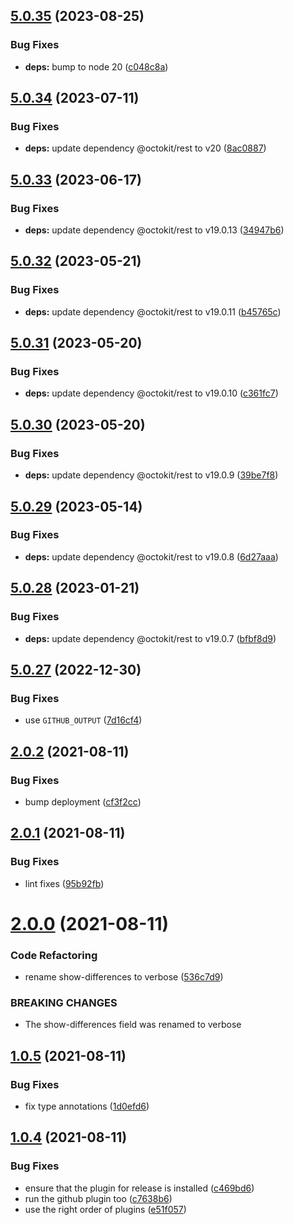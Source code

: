 ## [5.0.35](https://github.com/cpcloud/compare-commits-action/compare/v5.0.34...v5.0.35) (2023-08-25)


### Bug Fixes

* **deps:** bump to node 20 ([c048c8a](https://github.com/cpcloud/compare-commits-action/commit/c048c8a781adfd753dd6df15fafac68879177eaf))

## [5.0.34](https://github.com/cpcloud/compare-commits-action/compare/v5.0.33...v5.0.34) (2023-07-11)


### Bug Fixes

* **deps:** update dependency @octokit/rest to v20 ([8ac0887](https://github.com/cpcloud/compare-commits-action/commit/8ac08876bf1585dc22b42d04f9bd908128e7b9be))

## [5.0.33](https://github.com/cpcloud/compare-commits-action/compare/v5.0.32...v5.0.33) (2023-06-17)


### Bug Fixes

* **deps:** update dependency @octokit/rest to v19.0.13 ([34947b6](https://github.com/cpcloud/compare-commits-action/commit/34947b6a7c75d35ccdcff0dad9b3935724d5c91f))

## [5.0.32](https://github.com/cpcloud/compare-commits-action/compare/v5.0.31...v5.0.32) (2023-05-21)


### Bug Fixes

* **deps:** update dependency @octokit/rest to v19.0.11 ([b45765c](https://github.com/cpcloud/compare-commits-action/commit/b45765c692de77c8b1ab14ba2d954d4a6d6cd2ce))

## [5.0.31](https://github.com/cpcloud/compare-commits-action/compare/v5.0.30...v5.0.31) (2023-05-20)


### Bug Fixes

* **deps:** update dependency @octokit/rest to v19.0.10 ([c361fc7](https://github.com/cpcloud/compare-commits-action/commit/c361fc7cfd6b4f1e0c7f2738317a70526e3874d2))

## [5.0.30](https://github.com/cpcloud/compare-commits-action/compare/v5.0.29...v5.0.30) (2023-05-20)


### Bug Fixes

* **deps:** update dependency @octokit/rest to v19.0.9 ([39be7f8](https://github.com/cpcloud/compare-commits-action/commit/39be7f8db78f418695b2a196509853bb3d3f162a))

## [5.0.29](https://github.com/cpcloud/compare-commits-action/compare/v5.0.28...v5.0.29) (2023-05-14)


### Bug Fixes

* **deps:** update dependency @octokit/rest to v19.0.8 ([6d27aaa](https://github.com/cpcloud/compare-commits-action/commit/6d27aaa242c247368bb73fe0edc6a0ec2bb7ea85))

## [5.0.28](https://github.com/cpcloud/compare-commits-action/compare/v5.0.27...v5.0.28) (2023-01-21)


### Bug Fixes

* **deps:** update dependency @octokit/rest to v19.0.7 ([bfbf8d9](https://github.com/cpcloud/compare-commits-action/commit/bfbf8d964178d96acb14ad6468896f469ca52451))

## [5.0.27](https://github.com/cpcloud/compare-commits-action/compare/v5.0.26...v5.0.27) (2022-12-30)


### Bug Fixes

* use `GITHUB_OUTPUT` ([7d16cf4](https://github.com/cpcloud/compare-commits-action/commit/7d16cf498cf9c93f382b133a7e0d1edc918b89bd))

## [2.0.2](https://github.com/cpcloud/compare-commits-action/compare/v2.0.1...v2.0.2) (2021-08-11)


### Bug Fixes

* bump deployment ([cf3f2cc](https://github.com/cpcloud/compare-commits-action/commit/cf3f2cc91d37290218d362425e4d8c4eac8e69e8))

## [2.0.1](https://github.com/cpcloud/compare-commits-action/compare/v2.0.0...v2.0.1) (2021-08-11)


### Bug Fixes

* lint fixes ([95b92fb](https://github.com/cpcloud/compare-commits-action/commit/95b92fbac27b7c6c643b1fc36db0504615a05e5f))

# [2.0.0](https://github.com/cpcloud/compare-commits-action/compare/v1.0.5...v2.0.0) (2021-08-11)


### Code Refactoring

* rename show-differences to verbose ([536c7d9](https://github.com/cpcloud/compare-commits-action/commit/536c7d99c9b8396595b653a296eb02f94413535e))


### BREAKING CHANGES

* The show-differences field was renamed to verbose

## [1.0.5](https://github.com/cpcloud/compare-commits-action/compare/v1.0.4...v1.0.5) (2021-08-11)


### Bug Fixes

* fix type annotations ([1d0efd6](https://github.com/cpcloud/compare-commits-action/commit/1d0efd6eef48c908abeb3d4ebbff0f66560e49c8))

## [1.0.4](https://github.com/cpcloud/compare-commits-action/compare/v1.0.3...v1.0.4) (2021-08-11)


### Bug Fixes

* ensure that the plugin for release is installed ([c469bd6](https://github.com/cpcloud/compare-commits-action/commit/c469bd68e680fbbdf3c6edb1183ffbd1c9556f47))
* run the github plugin too ([c7638b6](https://github.com/cpcloud/compare-commits-action/commit/c7638b6fa757e9f3cd6fc35b788c2aadaba5546d))
* use the right order of plugins ([e51f057](https://github.com/cpcloud/compare-commits-action/commit/e51f057a313c0e59d6bb67b16147b7c225997a6c))
